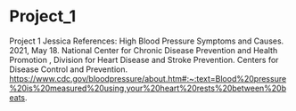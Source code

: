 # Project_1
Project 1
Jessica References:
High Blood Pressure Symptoms and Causes. 2021, May 18. National Center for Chronic Disease Prevention and Health Promotion , Division for Heart Disease and Stroke Prevention. Centers for Disease Control and Prevention. https://www.cdc.gov/bloodpressure/about.htm#:~:text=Blood%20pressure%20is%20measured%20using,your%20heart%20rests%20between%20beats.
